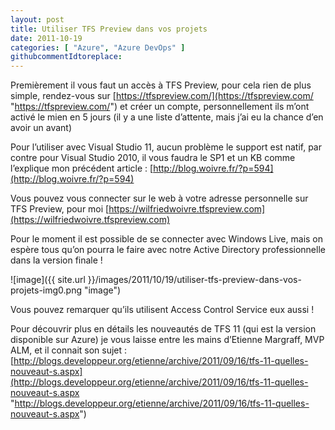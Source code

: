 ```yaml
---
layout: post
title: Utiliser TFS Preview dans vos projets
date: 2011-10-19
categories: [ "Azure", "Azure DevOps" ]
githubcommentIdtoreplace: 
---
```


Premièrement il vous faut un accès à TFS Preview, pour cela rien de plus simple, rendez-vous sur [https://tfspreview.com/](https://tfspreview.com/ "https://tfspreview.com/") et créer un compte, personnellement ils m’ont activé le mien en 5 jours (il y a une liste d’attente, mais j’ai eu la chance d’en avoir un avant)

Pour l’utiliser avec Visual Studio 11, aucun problème le support est natif, par contre pour Visual Studio 2010, il vous faudra le SP1 et un KB comme l’explique mon précédent article : [http://blog.woivre.fr/?p=594](http://blog.woivre.fr/?p=594)

Vous pouvez vous connecter sur le web à votre adresse personnelle sur TFS Preview, pour moi [https://wilfriedwoivre.tfspreview.com](https://wilfriedwoivre.tfspreview.com)

Pour le moment il est possible de se connecter avec Windows Live, mais on espère tous qu’on pourra le faire avec notre Active Directory professionnelle dans la version finale !

![image]({{ site.url }}/images/2011/10/19/utiliser-tfs-preview-dans-vos-projets-img0.png "image")

Vous pouvez remarquer qu’ils utilisent Access Control Service eux aussi !

Pour découvrir plus en détails les nouveautés de TFS 11 (qui est la version disponible sur Azure) je vous laisse entre les mains d’Etienne Margraff, MVP ALM, et il connait son sujet : [http://blogs.developpeur.org/etienne/archive/2011/09/16/tfs-11-quelles-nouveaut-s.aspx](http://blogs.developpeur.org/etienne/archive/2011/09/16/tfs-11-quelles-nouveaut-s.aspx "http://blogs.developpeur.org/etienne/archive/2011/09/16/tfs-11-quelles-nouveaut-s.aspx")
